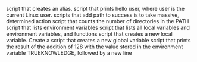 script that creates an alias.
 script that prints hello user, where user is the current Linux user.
scripts that add  path to success is to take massive, determined action
script that counts the number of directories in the PATH
script that lists environment variables
script that lists all local variables and environment variables, and functions
script that creates a new local variable.
Create a script that creates a new global variable
 script that prints the result of the addition of 128 with the value stored in the environment variable TRUEKNOWLEDGE, followed by a new line
